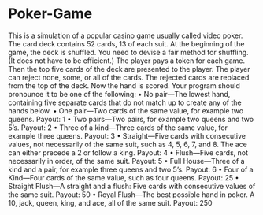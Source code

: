 # Poker-Game
This is a simulation of a popular casino game usually called video poker.
The card deck contains 52 cards, 13 of each suit. At the beginning of the game, the deck is shuffled. You need to devise a fair method for shuffling. (It does not have to be efficient.) The player pays a token for each game. Then the top five cards of the deck are presented to the player. The player can reject none, some, or all of the cards. The rejected cards are replaced from the top of the deck. Now the hand is scored. Your program should pronounce it to be one of the following:
• No pair—The lowest hand, containing five separate cards that do not match up to create any of the hands below.
• One pair—Two cards of the same value, for example two queens. Payout: 1
• Two pairs—Two pairs, for example two queens and two 5’s. Payout: 2
• Three of a kind—Three cards of the same value, for example three queens. Payout: 3
• Straight—Five cards with consecutive values, not necessarily of the same suit, such as 4, 5, 6, 7, and 8. The ace can either precede a 2 or follow a king. Payout: 4
• Flush—Five cards, not necessarily in order, of the same suit. Payout: 5
• Full House—Three of a kind and a pair, for example three queens and two 5’s.
Payout: 6
• Four of a Kind—Four cards of the same value, such as four queens. Payout: 25
• Straight Flush—A straight and a flush: Five cards with consecutive values of the same suit. Payout: 50
• Royal Flush—The best possible hand in poker. A 10, jack, queen, king, and ace, all of the same suit. Payout: 250
